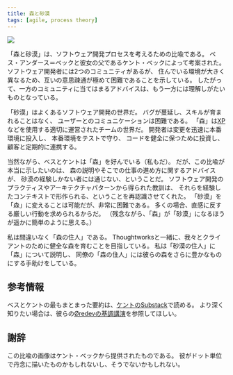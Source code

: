 ```yaml
---
title: 森と砂漠
tags: [agile, process theory]
---
```


![](https://martinfowler.com/bliki/images/forest-desert.png)

<!-- The Forest and the Desert is a metaphor for thinking about software development processes, developed by Beth Anders-Beck and her father Kent Beck.  -->
<!-- It posits that 
 !-- 	two communities of software developers 
 !-- 	have great difficulty communicating to each other 
 !-- 	because they live in very different contexts, 
 !-- 	so advice that applies to one sounds like nonsense to the other. -->

「森と砂漠」は、ソフトウェア開発プロセスを考えるための比喩である。
ベス・アンダース＝ベックと彼女の父であるケント・ベックによって考案された。
ソフトウェア開発者には2つのコミュニティがあるが、
住んでいる環境が大きく異なるため、互いの意思疎通が極めて困難であることを示している。
したがって、一方のコミュニティに当てはまるアドバイスは、もう一方には理解しがたいものとなっている。

<!-- The desert is the common world of software development, 
 !-- 	where bugs are plentiful, skill isn't cultivated,
 !--  and communications with users is difficult.  -->
<!-- The forest is the world of a well-run team
 !-- 	that uses something like Extreme Programming,  -->
<!-- where developers swiftly put changes into production, 
 !-- 	protected by their tests, 
 !-- 	code is invested in to keep it healthy, 
 !-- 	and there is regular contact with The Customer. -->

「砂漠」はよくあるソフトウェア開発の世界だ。
バグが蔓延し、スキルが育まれることはなく、
ユーザーとのコミュニケーションは困難である。
「森」は[XP](ExtremeProgramming)などを使用する適切に運営されたチームの世界だ。
開発者は変更を迅速に本番環境に投入し、
本番環境をテストで守り、
コードを健全に保つために投資し、
顧客と定期的に連携する。

<!-- Clearly Beth and Kent prefer The Forest (as do I).  -->
<!-- But the metaphor is more about 
 !-- 	how description of The Forest and the advice for how to work there 
 !-- 	often sounds nonsensical to those whose only experience is The Desert.  -->
<!-- It reminds us that any lessons we draw about software development practice, 
 !-- 	or architectural patterns, 
 !-- 	are governed by the context 
 !-- 		that we experienced them.  -->
<!-- It is possible to change Desert into Forest,
 !-- but it's difficult -
 !-- often requiring people to do things that are both hard and counter-intuitive.  -->
<!-- (It seems sadly easier for The Forest to submit to desertification.) -->

当然ながら、ベスとケントは「森」を好んでいる（私もだ）。
だが、この比喩が本当に示したいのは、
森の説明やそこでの仕事の進め方に関するアドバイスが、
砂漠の経験しかない者には通じない、ということだ。
ソフトウェア開発のプラクティスやアーキテクチャパターンから得られた教訓は、
それらを経験したコンテキストで形作られる、ということを再認識させてくれた。
「砂漠」を「森」に変えることは可能だが、非常に困難である。
多くの場合、直感に反する厳しい行動を求められるからだ。
（残念ながら、「森」が「砂漠」になるほうが遥かに簡単のように思える。）

<!-- In this framing 
 !-- I'm definitely a Forest Dweller,  -->
<!-- and seek with Thoughtworks to cultivate a healthy forest for us and our clients.  -->
<!-- I work to explain The Forest to Desert Dwellers, 
 !-- 	and help my fellow Forest Dwellers to make their forest even more plentiful. -->

私は間違いなく「森の住人」である。
Thoughtworksと一緒に、我々とクライアントのために健全な森を育むことを目指している。
私は「砂漠の住人」に「森」について説明し、
同僚の「森の住人」には彼らの森をさらに豊かなものにする手助けをしている。


<!-- Further Reading
 !-- The best short summary from Beth and Kent is on Kent's Substack. 
 !-- For more depth, take a look at their keynote at Øredev. -->

## 参考情報

ベスとケントの最もまとまった要約は、[ケントのSubstack](https://tidyfirst.substack.com/p/forest-and-desert)で読める。
より深く知りたい場合は、彼らの[Øredevの基調講演](https://www.youtube.com/watch?v=nt6m8qtRbz0)を参照してほしい。

<!-- Acknowledgements
 !-- Kent Beck supplied the image, which he may have painstakingly drew pixel by pixel. Or not. -->

## 謝辞

この比喩の画像はケント・ベックから提供されたものである。
彼がドット単位で丹念に描いたものかもしれないし、そうでないかもしれない。
